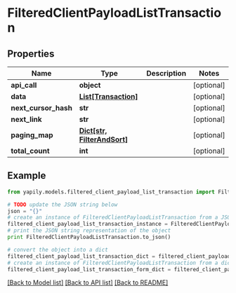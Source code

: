 # FilteredClientPayloadListTransaction


## Properties

Name | Type | Description | Notes
------------ | ------------- | ------------- | -------------
**api_call** | **object** |  | [optional] 
**data** | [**List[Transaction]**](Transaction.md) |  | [optional] 
**next_cursor_hash** | **str** |  | [optional] 
**next_link** | **str** |  | [optional] 
**paging_map** | [**Dict[str, FilterAndSort]**](FilterAndSort.md) |  | [optional] 
**total_count** | **int** |  | [optional] 

## Example

```python
from yapily.models.filtered_client_payload_list_transaction import FilteredClientPayloadListTransaction

# TODO update the JSON string below
json = "{}"
# create an instance of FilteredClientPayloadListTransaction from a JSON string
filtered_client_payload_list_transaction_instance = FilteredClientPayloadListTransaction.from_json(json)
# print the JSON string representation of the object
print FilteredClientPayloadListTransaction.to_json()

# convert the object into a dict
filtered_client_payload_list_transaction_dict = filtered_client_payload_list_transaction_instance.to_dict()
# create an instance of FilteredClientPayloadListTransaction from a dict
filtered_client_payload_list_transaction_form_dict = filtered_client_payload_list_transaction.from_dict(filtered_client_payload_list_transaction_dict)
```
[[Back to Model list]](../README.md#documentation-for-models) [[Back to API list]](../README.md#documentation-for-api-endpoints) [[Back to README]](../README.md)


